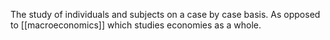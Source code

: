 The study of individuals and subjects on a case by case basis. As opposed to [[macroeconomics]] which studies economies as a whole.